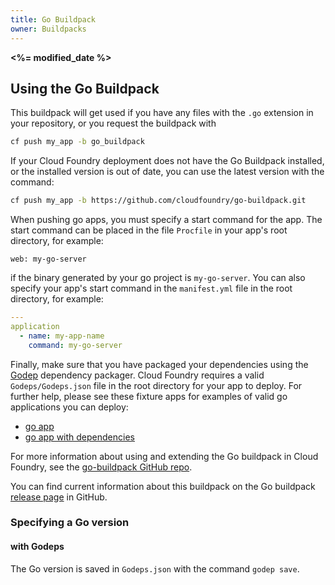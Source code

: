 ```yaml
---
title: Go Buildpack
owner: Buildpacks
---
```


<strong><%= modified_date %></strong>

## <a id='buildpack'></a>Using the Go Buildpack ##

This buildpack will get used if you have any files with the `.go` extension in your repository, or you request the buildpack with

```bash
cf push my_app -b go_buildpack
```

If your Cloud Foundry deployment does not have the Go Buildpack installed, or the installed version is out of date, you can use the latest version with the command:

```bash
cf push my_app -b https://github.com/cloudfoundry/go-buildpack.git
```

When pushing go apps, you must specify a start command for the app. The start command can be placed in the file `Procfile` in your app's root directory, for example:

```
web: my-go-server
```

if the binary generated by your go project is `my-go-server`. You can also specify your app's start command in the `manifest.yml` file in the root directory, for example:

```yaml
---
application
  - name: my-app-name
    command: my-go-server
```

Finally, make sure that you have packaged your dependencies using the [Godep](https://github.com/tools/godep) dependency packager. Cloud Foundry requires a valid `Godeps/Godeps.json` file in the root directory for your app to deploy. For further help, please see these fixture apps for examples of valid go applications you can deploy:

* [go app](https://github.com/cloudfoundry/go-buildpack/tree/master/cf_spec/fixtures/go_app/src/go_app)
* [go app with dependencies](https://github.com/cloudfoundry/go-buildpack/tree/master/cf_spec/fixtures/go_app_with_dependencies/src/go_app_with_dependencies)


For more information about using and extending the Go buildpack in Cloud Foundry, see
the [go-buildpack GitHub repo](https://github.com/cloudfoundry/go-buildpack).

You can find current information about this buildpack on the Go buildpack
[release page](https://github.com/cloudfoundry/go-buildpack/releases) in GitHub.

### Specifying a Go version

#### with Godeps

The Go version is saved in `Godeps.json` with the command `godep save`.
